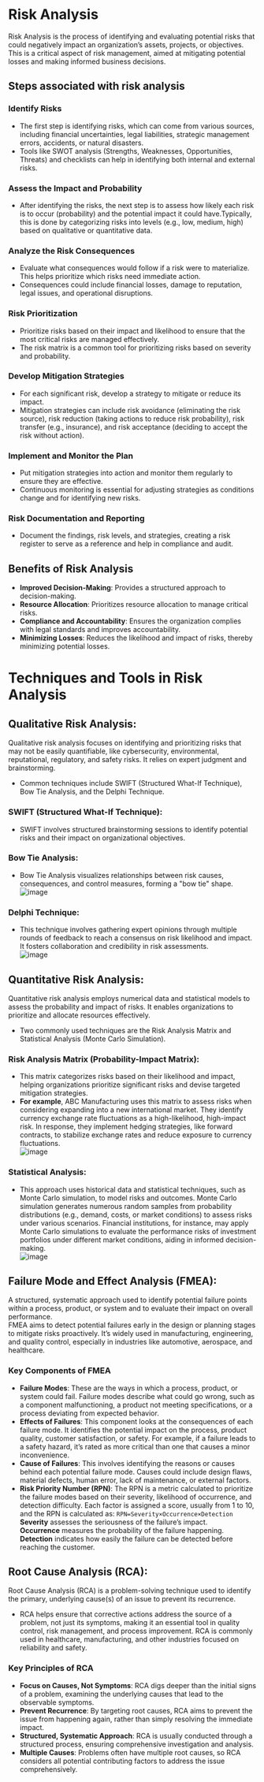 # Risk Analysis
Risk Analysis is the process of identifying and evaluating potential risks that could negatively impact an organization’s assets, projects, or objectives. This is a critical aspect of risk management, aimed at mitigating potential losses and making informed business decisions. 

## Steps associated with risk analysis
### Identify Risks
- The first step is identifying risks, which can come from various sources, including financial uncertainties, legal liabilities, strategic management errors, accidents, or natural disasters.
- Tools like SWOT analysis (Strengths, Weaknesses, Opportunities, Threats) and checklists can help in identifying both internal and external risks.
### Assess the Impact and Probability
- After identifying the risks, the next step is to assess how likely each risk is to occur (probability) and the potential impact it could have.Typically, this is done by categorizing risks into levels (e.g., low, medium, high) based on qualitative or quantitative data.
### Analyze the Risk Consequences
- Evaluate what consequences would follow if a risk were to materialize. This helps prioritize which risks need immediate action.
- Consequences could include financial losses, damage to reputation, legal issues, and operational disruptions.
### Risk Prioritization
- Prioritize risks based on their impact and likelihood to ensure that the most critical risks are managed effectively.
- The risk matrix is a common tool for prioritizing risks based on severity and probability.
### Develop Mitigation Strategies
- For each significant risk, develop a strategy to mitigate or reduce its impact.
- Mitigation strategies can include risk avoidance (eliminating the risk source), risk reduction (taking actions to reduce risk probability), risk transfer (e.g., insurance), and risk acceptance (deciding to accept the risk without action).
### Implement and Monitor the Plan
- Put mitigation strategies into action and monitor them regularly to ensure they are effective.
- Continuous monitoring is essential for adjusting strategies as conditions change and for identifying new risks.
### Risk Documentation and Reporting
- Document the findings, risk levels, and strategies, creating a risk register to serve as a reference and help in compliance and audit.

## Benefits of Risk Analysis
- **Improved Decision-Making**: Provides a structured approach to decision-making.
- **Resource Allocation**: Prioritizes resource allocation to manage critical risks.
- **Compliance and Accountability**: Ensures the organization complies with legal standards and improves accountability.
- **Minimizing Losses**: Reduces the likelihood and impact of risks, thereby minimizing potential losses.

# Techniques and Tools in Risk Analysis
## Qualitative Risk Analysis: 
Qualitative risk analysis focuses on identifying and prioritizing risks that may not be easily quantifiable, like cybersecurity, environmental, reputational, regulatory, and safety risks. It relies on expert judgment and brainstorming. 
- Common techniques include SWIFT (Structured What-If Technique), Bow Tie Analysis, and the Delphi Technique.

### SWIFT (Structured What-If Technique):
- SWIFT involves structured brainstorming sessions to identify potential risks and their impact on organizational objectives.
  
### Bow Tie Analysis:
- Bow Tie Analysis visualizes relationships between risk causes, consequences, and control measures, forming a "bow tie" shape.  
![image](https://github.com/user-attachments/assets/0b4038cd-985b-4fe6-91f2-005b98e2666d)

### Delphi Technique:
- This technique involves gathering expert opinions through multiple rounds of feedback to reach a consensus on risk likelihood and impact. It fosters collaboration and credibility in risk assessments.  
![image](https://github.com/user-attachments/assets/800218f9-1012-4a59-8ccf-f6e506a2cad2)

## Quantitative Risk Analysis: 
Quantitative risk analysis employs numerical data and statistical models to assess the probability and impact of risks. It enables organizations to prioritize and allocate resources effectively.  
- Two commonly used techniques are the Risk Analysis Matrix and Statistical Analysis (Monte Carlo Simulation).
### Risk Analysis Matrix (Probability-Impact Matrix):
- This matrix categorizes risks based on their likelihood and impact, helping organizations prioritize significant risks and devise targeted mitigation strategies.
- **For example**, ABC Manufacturing uses this matrix to assess risks when considering expanding into a new international market. They identify currency exchange rate fluctuations as a high-likelihood, high-impact risk. In response, they implement hedging strategies, like forward contracts, to stabilize exchange rates and reduce exposure to currency fluctuations.  
![image](https://github.com/user-attachments/assets/b1563a7a-8d58-4b24-8293-3cd936b4934e)

### Statistical Analysis:
- This approach uses historical data and statistical techniques, such as Monte Carlo simulation, to model risks and outcomes. Monte Carlo simulation generates numerous random samples from probability distributions (e.g., demand, costs, or market conditions) to assess risks under various scenarios.
Financial institutions, for instance, may apply Monte Carlo simulations to evaluate the performance risks of investment portfolios under different market conditions, aiding in informed decision-making.    
![image](https://github.com/user-attachments/assets/d12f1199-d06d-4cc7-9083-a6634d2c7e72)

## Failure Mode and Effect Analysis (FMEA):
A structured, systematic approach used to identify potential failure points within a process, product, or system and to evaluate their impact on overall performance.  
FMEA aims to detect potential failures early in the design or planning stages to mitigate risks proactively. It’s widely used in manufacturing, engineering, and quality control, especially in industries like automotive, aerospace, and healthcare.
### Key Components of FMEA
- **Failure Modes**: These are the ways in which a process, product, or system could fail. Failure modes describe what could go wrong, such as a component malfunctioning, a product not meeting specifications, or a process deviating from expected behavior.
- **Effects of Failures**: This component looks at the consequences of each failure mode. It identifies the potential impact on the process, product quality, customer satisfaction, or safety. For example, if a failure leads to a safety hazard, it’s rated as more critical than one that causes a minor inconvenience.
- **Cause of Failures**: This involves identifying the reasons or causes behind each potential failure mode. Causes could include design flaws, material defects, human error, lack of maintenance, or external factors.
- **Risk Priority Number (RPN)**: The RPN is a metric calculated to prioritize the failure modes based on their severity, likelihood of occurrence, and detection difficulty. Each factor is assigned a score, usually from 1 to 10, and the RPN is calculated as: `RPN=Severity×Occurrence×Detection`  
**Severity** assesses the seriousness of the failure’s impact.  
**Occurrence** measures the probability of the failure happening.  
**Detection** indicates how easily the failure can be detected before reaching the customer.
   
## Root Cause Analysis (RCA): 
Root Cause Analysis (RCA) is a problem-solving technique used to identify the primary, underlying cause(s) of an issue to prevent its recurrence. 
- RCA helps ensure that corrective actions address the source of a problem, not just its symptoms, making it an essential tool in quality control, risk management, and process improvement. RCA is commonly used in healthcare, manufacturing, and other industries focused on reliability and safety.

### Key Principles of RCA
- **Focus on Causes, Not Symptoms**: RCA digs deeper than the initial signs of a problem, examining the underlying causes that lead to the observable symptoms.
- **Prevent Recurrence**: By targeting root causes, RCA aims to prevent the issue from happening again, rather than simply resolving the immediate impact.
- **Structured, Systematic Approach**: RCA is usually conducted through a structured process, ensuring comprehensive investigation and analysis.
- **Multiple Causes**: Problems often have multiple root causes, so RCA considers all potential contributing factors to address the issue comprehensively.
